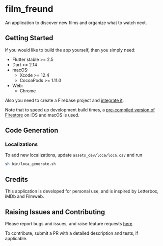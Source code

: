 # film_freund

An application to discover new films and organize what to watch next.

## Getting Started

If you would like to build the app yourself, then you simply need:

- Flutter stable >= 2.5
- Dart >= 2.14
- macOS:
    - Xcode >= 12.4
    - CocoaPods >= 1.11.0
- Web:
    - Chrome

Also you need to create a Firebase project and [integrate it](https://firebase.google.com/docs/flutter/setup).

Note that to speed up development build times, a [pre-compiled version of Firestore](https://github.com/invertase/firestore-ios-sdk-frameworks#supported-firebase-ios-sdk-versions) on iOS and macOS is used.

## Code Generation

### Localizations

To add new localizations, update `assets_dev/loca/loca.csv` and run

```sh
sh bin/loca_generate.sh
```

## Credits

This application is developed for personal use, and is inspired by Letterbox, iMDb and Filmweb.

## Raising Issues and Contributing

Please report bugs and issues, and raise feature requests [here](https://github.com/defuncart/film_freund/issues).

To contribute, submit a PR with a detailed description and tests, if applicable.
